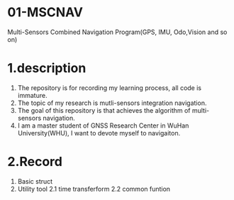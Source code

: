 # 01-MSCNAV
Multi-Sensors Combined Navigation Program(GPS, IMU, Odo,Vision and so on)
# 1.description
1. The repository is for recording my learning process, all code is immature.
2. The topic of my research is mutli-sensors integration navigation.
3. The goal of this repository is that achieves the algorithm of multi-sensors navigation.
4. I am a master student of GNSS Research Center in WuHan University(WHU), I want to devote myself to navigaiton.

# 2.Record
1. Basic struct 
2. Utility tool
    2.1 time transferform
    2.2 common funtion
